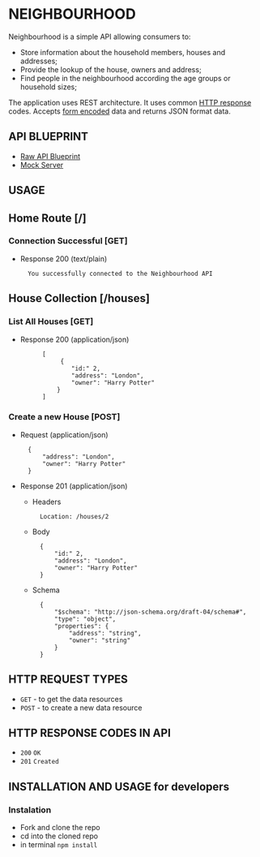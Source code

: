 # NEIGHBOURHOOD

Neighbourhood is a simple API allowing consumers to:
* Store information about the household members, houses and addresses; 
* Provide the lookup of the house, owners and address;  
* Find people in the neighbourhood according the age groups or household sizes;

The application uses REST architecture. It uses common [HTTP response](https://cybersguards.com/http-response-codes/) codes. Accepts [form encoded](https://dev.to/sidthesloth92/understanding-html-form-encoding-url-encoded-and-multipart-forms-3lpa)  data and returns JSON format data. 


## API BLUEPRINT

+ [Raw API Blueprint](https://github.com/gretaivan/neighbourhood-api/blob/main/apiary.apib)
+ [Mock Server](https://app.apiary.io/neighbourhoodapi/editor)

## USAGE 

## Home Route [/]

### Connection Successful [GET]

+ Response 200 (text/plain)

        You successfully connected to the Neighbourhood API
    
## House Collection [/houses]

### List All Houses [GET]

+ Response 200 (application/json)
            
            [
                 {
                    "id:" 2,
                    "address": "London",
                    "owner": "Harry Potter"
                }
            ]
    

### Create a new House [POST]

+ Request (application/json)

        {
            "address": "London",
            "owner": "Harry Potter"
        }

+ Response 201 (application/json)

    + Headers

            Location: /houses/2

    + Body
            
            {
                "id:" 2,
                "address": "London",
                "owner": "Harry Potter"
            }

    + Schema
    

            {
                "$schema": "http://json-schema.org/draft-04/schema#",
                "type": "object",
                "properties": {
                    "address": "string",
                    "owner": "string"
                }
            }
            
## HTTP REQUEST TYPES
+ ```GET``` - to get the data resources
+ ```POST``` - to create a new data resource

## HTTP RESPONSE CODES IN API

+ ```200``` ```OK```
+ ```201``` ```Created```

## INSTALLATION AND USAGE for developers
 
### Instalation 
* Fork and clone the repo  
* cd into the cloned repo 
* in terminal ```npm install```